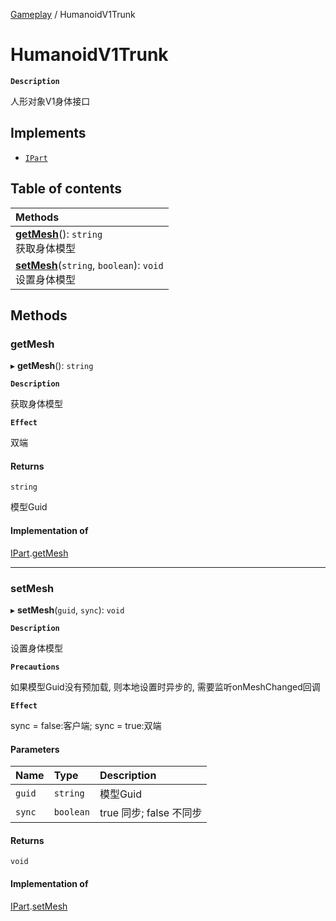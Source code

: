[Gameplay](../modules/Gameplay.Gameplay.md) / HumanoidV1Trunk

# HumanoidV1Trunk <Badge type="tip" text="Class" />

**`Description`**

人形对象V1身体接口

## Implements

- [`IPart`](../interfaces/Gameplay.IPart.md)

## Table of contents

| Methods |
| :-----|
| **[getMesh](Gameplay.HumanoidV1Trunk.md#getmesh)**(): `string` <br> 获取身体模型|
| **[setMesh](Gameplay.HumanoidV1Trunk.md#setmesh)**(`string`, `boolean`): `void` <br> 设置身体模型|

## Methods

### getMesh

▸ **getMesh**(): `string`

**`Description`**

获取身体模型

**`Effect`**

双端

#### Returns

`string`

模型Guid

#### Implementation of

[IPart](../interfaces/Gameplay.IPart.md).[getMesh](../interfaces/Gameplay.IPart.md#getmesh)

___

### setMesh

▸ **setMesh**(`guid`, `sync`): `void`

**`Description`**

设置身体模型

**`Precautions`**

如果模型Guid没有预加载, 则本地设置时异步的, 需要监听onMeshChanged回调

**`Effect`**

sync = false:客户端;
sync = true:双端

#### Parameters

| Name | Type | Description |
| :------ | :------ | :------ |
| `guid` | `string` | 模型Guid |
| `sync` | `boolean` | true 同步; false 不同步 |

#### Returns

`void`

#### Implementation of

[IPart](../interfaces/Gameplay.IPart.md).[setMesh](../interfaces/Gameplay.IPart.md#setmesh)
